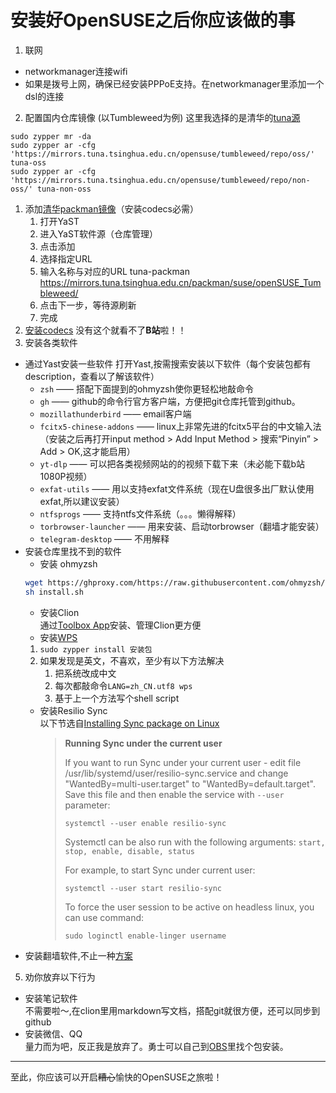 # 安装好OpenSUSE之后你应该做的事
1. 联网
  + networkmanager连接wifi
  + 如果是拨号上网，确保已经安装PPPoE支持。在networkmanager里添加一个dsl的连接
2. 配置国内仓库镜像 (以Tumbleweed为例)
  这里我选择的是清华的[tuna源](https://mirrors.tuna.tsinghua.edu.cn/help/opensuse/)
  ```
  sudo zypper mr -da
  sudo zypper ar -cfg 'https://mirrors.tuna.tsinghua.edu.cn/opensuse/tumbleweed/repo/oss/' tuna-oss
  sudo zypper ar -cfg 'https://mirrors.tuna.tsinghua.edu.cn/opensuse/tumbleweed/repo/non-oss/' tuna-non-oss
  ```
  1. 添加[清华packman镜像](https://mirrors.tuna.tsinghua.edu.cn/help/opensuse/)（安装codecs必需）
      1. 打开YaST
     2. 进入YaST软件源（仓库管理）
     3. 点击添加
     4. 选择指定URL
     5. 输入名称与对应的URL
     tuna-packman  
     https://mirrors.tuna.tsinghua.edu.cn/packman/suse/openSUSE_Tumbleweed/
     6. 点击下一步，等待源刷新
     7. 完成
3. [安装codecs](https://en.opensuse.org/SDB:Installing_codecs_from_Packman_repositories#Option_3:_YaST)
没有这个就看不了**B站**啦！！
4. 安装各类软件
- 通过Yast安装一些软件
  打开Yast,按需搜索安装以下软件（每个安装包都有description，查看以了解该软件）
  + `zsh` —— 搭配下面提到的ohmyzsh使你更轻松地敲命令
  + `gh` —— github的命令行官方客户端，方便把git仓库托管到github。
  + `mozillathunderbird` —— email客户端
  + `fcitx5-chinese-addons` —— linux上非常先进的fcitx5平台的中文输入法（安装之后再打开input method > Add Input Method > 搜索“Pinyin” > Add > OK,这才能启用）
  + `yt-dlp` —— 可以把各类视频网站的的视频下载下来（未必能下载b站1080P视频）
  + `exfat-utils` —— 用以支持exfat文件系统（现在U盘很多出厂默认使用exfat,所以建议安装）
  + `ntfsprogs` —— 支持ntfs文件系统（。。。懒得解释）
  + `torbrowser-launcher` —— 用来安装、启动torbrowser（翻墙才能安装）
  + `telegram-desktop` —— 不用解释
- 安装仓库里找不到的软件 
  + 安装 ohmyzsh
  ```bash
  wget https://ghproxy.com/https://raw.githubusercontent.com/ohmyzsh/ohmyzsh/master/tools/install.sh
  sh install.sh
  ```
  + 安装Clion  
     通过[Toolbox App](https://www.jetbrains.com/toolbox-app/)安装、管理Clion更方便
  + 安装[WPS](https://www.wps.cn/product/wpslinux#) 
   1. `sudo zypper install 安装包`
   2. 如果发现是英文，不喜欢，至少有以下方法解决
      1. 把系统改成中文
      2. 每次都敲命令`LANG=zh_CN.utf8 wps`
      3. 基于上一个方法写个shell script
   + 安装Resilio Sync   
     以下节选自[Installing Sync package on Linux](https://help.resilio.com/hc/en-us/articles/206178924)
     > **Running Sync under the current user**
     >
     > If you want to run Sync under your current user - edit file /usr/lib/systemd/user/resilio-sync.service and change "WantedBy=multi-user.target" to "WantedBy=default.target". Save this file and then enable the service with `--user` parameter:
     >
     > `systemctl --user enable resilio-sync`
     >
     > Systemctl can be also run with the following arguments: `start, stop, enable, disable, status`
     >
     > For example, to start Sync under current user:
     >
     > `systemctl --user start resilio-sync`
     >
     > To force the user session to be active on headless linux, you can use command:
     >
     > `sudo loginctl enable-linger username`
- 安装翻墙软件,不止一种[方案](https://github.com/mtul0729/config-opensuse/blob/main/fanqian.md)
5. 劝你放弃以下行为
- 安装笔记软件  
不需要啦～,在clion里用markdown写文档，搭配git就很方便，还可以同步到github
- 安装微信、QQ  
量力而为吧，反正我是放弃了。勇士可以自己到[OBS](https://build.opensuse.org/)里找个包安装。
***
至此，你应该可以开启~~糟心~~愉快的OpenSUSE之旅啦！

  
 
